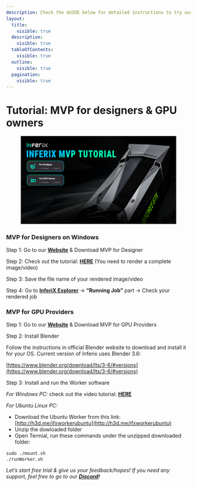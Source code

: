 ```yaml
---
description: Check the GUIDE below for detailed instructions to try our MVP yourself 👇
layout:
  title:
    visible: true
  description:
    visible: true
  tableOfContents:
    visible: true
  outline:
    visible: true
  pagination:
    visible: true
---
```


# Tutorial: MVP for designers & GPU owners

<figure><img src="../.gitbook/assets/guide (2).png" alt=""><figcaption></figcaption></figure>

### **MVP for Designers on Windows** <a href="#id-03d9" id="id-03d9"></a>

Step 1: Go to our [**Website**](https://inferix.io/) & Download MVP for Designer

Step 2: Check out the tutorial: [**HERE**](https://drive.google.com/drive/folders/1PPN99ARRUK2sWeMqcwNJ2i0xbsv2HEJk) (You need to render a complete image/video)

Step 3: Save the file name of your rendered image/video

Step 4: Go to [**InferiX Explorer**](https://dash.inferix.io/workers) -> **“Running Job”** part -> Check your rendered job

### **MVP for GPU Providers** <a href="#id-9fbc" id="id-9fbc"></a>

Step 1: Go to our [**Website**](https://inferix.io/) & Download MVP for GPU Providers

Step 2: Install Blender

Follow the instructions in official Blender website to download and install it for your OS. Current version of Inferix uses Blender 3.6:

[https://www.blender.org/download/lts/3-6/#versions](https://www.blender.org/download/lts/3-6/#versions)

Step 3: Install and run the Worker software

_For Windows PC:_ check out the video tutorial: [**HERE**](https://www.youtube.com/watch?v=ZPH9tKSPcsE)

_For Ubuntu Linux PC:_&#x20;

* Download the Ubuntu Worker from this link: [http://h3d.me/ifxworkerubuntu](http://h3d.me/ifxworkerubuntu)
* Unzip the dowloaded folder
* Open Termial, run these commands under the unzipped downloaded folder:

```
sudo ./mount.sh
./runWorker.sh
```



_Let’s start free trial & give us your feedback/hopes! If you need any support, feel free to go to our_ [_**Discord**_](https://discord.com/invite/k7rVUYt6Td)_**!**_
